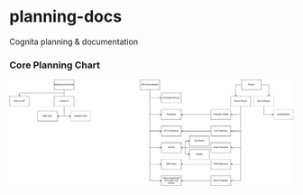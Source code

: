 # planning-docs
Cognita planning &amp; documentation

### Core Planning Chart
![Planning Chart](./CognitaCore.png)
